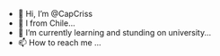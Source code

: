 - 👋 Hi, I’m @CapCriss
- 👀 I from Chile...
- 🌱 I’m currently learning and stunding on university...
- 📫 How to reach me ...

<!---
CapCriss/CapCriss is a ✨ special ✨ repository because its `README.md` (this file) appears on your GitHub profile.
You can click the Preview link to take a look at your changes.
--->
